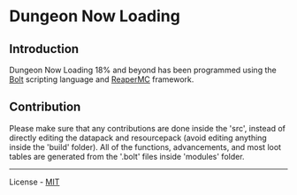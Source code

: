 ﻿# Dungeon Now Loading
 
 ## Introduction
 
 Dungeon Now Loading 18% and beyond has been programmed using the [Bolt](https://github.com/mcbeet/bolt) scripting language and [ReaperMC](https://github.com/reapermc/reapermc) framework.
 
 ## Contribution
 
 Please make sure that any contributions are done inside the 'src', instead of directly editing the datapack and resourcepack (avoid editing anything inside the 'build' folder). All of the functions, advancements, and most loot tables are generated from the '.bolt' files inside 'modules' folder.
 
---

License - [MIT](https://github.com/reapermc/reapermc/blob/main/LICENSE)
